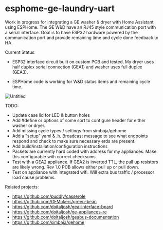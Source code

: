 # esphome-ge-laundry-uart
Work in progress for integrating a GE washer & dryer with Home Assistant using ESPHome.  The GE W&D have an RJ45 style communication port with a serial interface.  Goal is to have ESP32 hardware powered by the communication port and provide remaining time and cycle done feedback to HA.

Current Status:

- ESP32 interface circuit built on custom PCB and tested.  My dryer uses half duplex serial connection (GEA1) and washer uses full duplex (GEA3).  

- ESPHome code is working for W&D status items and remaining cycle time.  


![Untitled](https://user-images.githubusercontent.com/10102873/147993815-92dd5a8d-6161-4f82-92d9-c3f3c9e52dda.png)


TODO:

- Update case lid for LED & button holes
- Add #define or options of some sort to configure header for either washer or dryer.
- Add missing cycle types / settings from simbaja/gehome
- Add a "setup" yaml & .h.  Broadcast message to see what endpoints respond and check to make sure necessary erds are present. 
- Add build/installation/configuration instructions
- Packets are currently hard coded with address for my appliances.  Make this configurable with correct checksums.
- Test with a GEA2 appliance.  If GEA2 is inverted TTL, the pull up resistors are likely wrong.  Rev 1.0 PCB allows either pull up or pull down.
- Test on appliance with integrated wifi.  Will extra bus traffic / processor load cause problems. 

Related projects:

- https://github.com/puddly/casserole
- https://github.com/GEMakers/green-bean
- https://github.com/doitaljosh/gea-interface-board
- https://github.com/doitaljosh/ge-appliances-re
- https://github.com/doitaljosh/geabus-documentation
- https://github.com/simbaja/gehome

